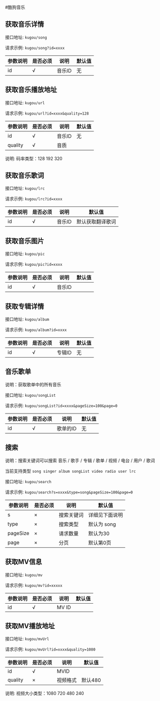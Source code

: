 #酷狗音乐

## 获取音乐详情

接口地址: `kugou/song`

请求示例: `kugou/song?id=xxxx`

|参数说明|是否必须|说明|默认值|
|------|-----|-----|---|
|id|√|音乐ID|无|

## 获取音乐播放地址

接口地址: `kugou/url`

请求示例: `kugou/url?id=xxxx&quality=128`

|参数说明|是否必须|说明|默认值|
|------|-----|-----|---|
|id|√|音乐ID|无|
|quality|√|音质||

说明: 码率类型：128 192 320

## 获取音乐歌词

接口地址: `kugou/lrc`

请求示例: `kugou/lrc?id=xxxx`

|参数说明|是否必须|说明|默认值|
|------|-----|-----|---|
|id|√|音乐ID|默认获取翻译歌词|

## 获取音乐图片

接口地址: `kugou/pic`

请求示例: `kugou/pic?id=xxxx`

|参数说明|是否必须|说明|默认值|
|------|-----|-----|---|
|id|√|音乐ID||

## 获取专辑详情

接口地址: `kugou/album`

请求示例: `kugou/album?id=xxxx`

|参数说明|是否必须|说明|默认值|
|------|-----|-----|---|
|id|√|专辑ID|无|

## 音乐歌单

说明：获取歌单中的所有音乐

接口地址: `kugou/songList`

请求示例: `kugou/songList?id=xxxx&pageSize=100&page=0`

|参数说明|是否必须|说明|默认值|
|------|-----|-----|---|
|id|√|歌单的ID|无|

## 搜索

说明：搜索关键词可以搜索 音乐 / 歌手 / 专辑 / 歌单 / 视频 / 电台 / 用户 / 歌词

当前支持类型 `song singer album songList video radio user lrc`

接口地址: `kugou/search`

请求示例: `kugou/search?s=xxxx&type=song&pageSize=100&page=0`

|参数说明|是否必须|说明|默认值|
|------|-----|-----|---|
|s|×|搜索关键词|详细见下面说明|
|type|×|搜索类型|默认为 song|
|pageSize|×|请求数量|默认为30|
|page|×|分页|默认第0页|


## 获取MV信息

接口地址: `kugou/mv`

请求示例: `kugou/mv?id=xxxxx`

|参数说明|是否必须|说明|默认值|
|------|-----|-----|---|
|id|√|MV ID||

## 获取MV播放地址

接口地址: `kugou/mvUrl`

请求示例: `kugou/mvUrl?id=xxxx&quality=1080`

|参数说明|是否必须|说明|默认值|
|------|-----|-----|---|
|id|√|MVID||
|quality|×|视频格式|默认480 |

说明: 视频大小类型：1080 720 480 240
